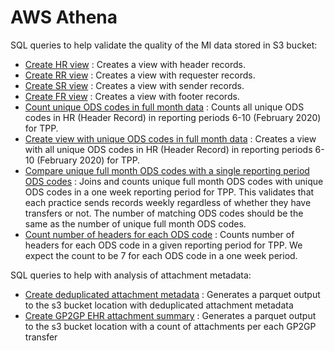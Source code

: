 # AWS Athena

SQL queries to help validate the quality of the MI data stored in S3 bucket:

- [Create HR view](create_hr_view.sql) : Creates a view with header records.
- [Create RR view](create_rr_view.sql) : Creates a view with requester records.
- [Create SR view](create_sr_view.sql) : Creates a view with sender records.
- [Create FR view](create_fr_view.sql) : Creates a view with footer records.
- [Count unique ODS codes in full month data](count_unique_ods_codes.sql) : Counts all unique ODS codes in HR (Header Record) in reporting periods 6-10 (February 2020) for TPP.
- [Create view with unique ODS codes in full month data](create_view_with_unique_ods_codes.sql) : Creates a view with all unique ODS codes in HR (Header Record) in reporting periods 6-10 (February 2020) for TPP.
- [Compare unique full month ODS codes with a single reporting period ODS codes](compare_unique_full_month_ods_codes.sql) : Joins and counts unique full month ODS codes with unique ODS codes in a one week reporting period for TPP. This validates that each practice sends records weekly regardless of whether they have transfers or not. The number of matching ODS codes should be the same as the number of unique full month ODS codes.
- [Count number of headers for each ODS code](count_number_of_headers.sql) : Counts number of headers for each ODS code in a given reporting period for TPP. We expect the count to be 7 for each ODS code in a one week period.

SQL queries to help with analysis of attachment metadata:

- [Create deduplicated attachment metadata](create_deduplicated_attachment_metadata.sql) : Generates a parquet output to the s3 bucket location with deduplicated attachment metadata
- [Create GP2GP EHR attachment summary](create_gp2gp_ehr_attachment_summary.sql) : Generates a parquet output to the s3 bucket location with a count of attachments per each GP2GP transfer
